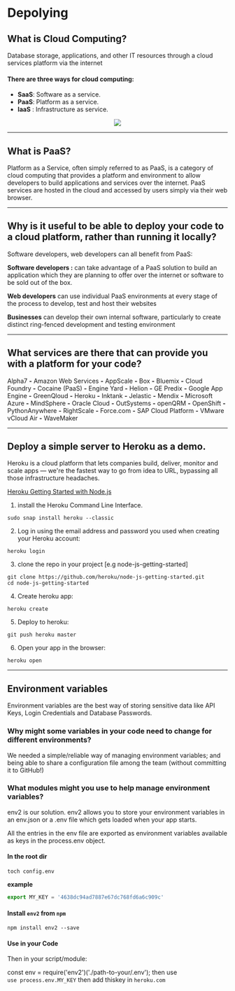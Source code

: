 # Depolying

## What is Cloud Computing?
Database storage, applications, and other IT resources through a cloud services platform via the internet

#### There are three ways for cloud computing:
* **SaaS**: Software as a service.
* **PaaS**: Platform as a service.
* **IaaS** : Infrastructure as service.

<p align="center">
  <img src="https://img.eztalks.com/cloud/types-of-cloud-services.png">
</p>

---
## What is PaaS? 

Platform as a Service, often simply referred to as PaaS, is a category of cloud computing that provides a platform and environment to allow developers to build applications and services over the internet. PaaS services are hosted in the cloud and accessed by users simply via their web browser.

---
## Why is it useful to be able to deploy your code to a cloud platform, rather than running it locally? 

Software developers, web developers can all benefit from PaaS:

**Software developers :** can take advantage of a PaaS solution to build an application which they are planning to offer over the internet or software to be sold out of the box.

**Web developers** can use individual PaaS environments at every stage of the process to develop, test and host their websites

**Businesses** can develop their own internal software, particularly to create distinct ring-fenced development and testing environment

---
## What services are there that can provide you with a platform for your code?
Alpha7 **-** Amazon Web Services **-** AppScale **-** Box **-** Bluemix **-** Cloud Foundry **-** Cocaine (PaaS) **-** Engine Yard  **-** Helion **-** GE Predix **-** Google App Engine **-** GreenQloud **-** Heroku **-** Inktank **-** Jelastic **-** Mendix **-** Microsoft Azure **-** MindSphere **-** Oracle Cloud **-** OutSystems **-** openQRM **-** OpenShift **-** PythonAnywhere **-** RightScale **-** Force.com **-** SAP Cloud Platform **-** VMware vCloud Air **-** WaveMaker

---
## Deploy a simple server to Heroku as a demo.

Heroku is a cloud platform that lets companies build, deliver, monitor and scale apps — we're the fastest way to go from idea to URL, bypassing all those infrastructure headaches.

[Heroku Getting Started with Node.js](https://devcenter.heroku.com/articles/getting-started-with-nodejs)

1. install the Heroku Command Line Interface.
~~~
sudo snap install heroku --classic
~~~
2. Log in using the email address and password you used when creating your Heroku account:
~~~
heroku login
~~~
3. clone the repo in your project [e.g node-js-getting-started]
~~~
git clone https://github.com/heroku/node-js-getting-started.git
cd node-js-getting-started
~~~
4. Create heroku app:
~~~
heroku create
~~~
5. Deploy to heroku:
~~~
git push heroku master
~~~
6. Open your app in the browser:
~~~
heroku open
~~~

---

## Environment variables 

Environment variables are the best way of storing sensitive data like API Keys, Login Credentials and Database Passwords.

### Why might some variables in your code need to change for different environments?

We needed a simple/reliable way of managing environment variables; and being able to share a configuration file among the team (without committing it to GitHub!)

### What modules might you use to help manage environment variables?

env2 is our solution.
env2 allows you to store your environment variables in an env.json or a .env file which gets loaded when your app starts.

All the entries in the env file are exported as environment variables available as keys in the process.env object.

#### In the root dir 

```shell
toch config.env
```
**example**

```javascript
export MY_KEY = '4638dc94ad7887e67dc768fd6a6c909c'
````
#### Install ```env2``` from ```npm```
```shell
npm install env2 --save
```
#### Use in your Code
Then in your script/module:

const env = require('env2')('./path-to-your/.env');
then use  
```use process.env.MY_KEY```
then add thiskey in ```heroku.com``` 

